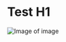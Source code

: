 # Test H1

![Image of image](https://www.techsmith.com/wp-content/uploads/2023/08/What-are-High-Resolution-Images.png)
